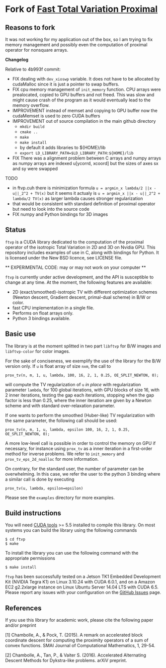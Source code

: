 Fork of [Fast Total Variation Proximal](https://github.com/svaiter/ftvp)
========================================================================

Reasons to fork 
---------------

It was not working for my application out of the box, so I am trying to fix memory management and possibly even the computation of proximal operator for nonsquare arrays.

**Changelog**

Relative to 4b993f commit:

* FIX dealing with `dev_xioswp` variable. It does not have to be allocated by cudaMalloc since it is just a pointer to swap buffers.
* FIX cpu memory management of `init_memory` function. CPU arrays were prealocated, copied to GPU buffers and not freed. This was slow and might cause crash of the program as it would eventually lead to the memory overflow.
* IMPROVEMENT instead of memset and copying to GPU buffer now the cudaMemset is used to zero CUDA buffers
* IMPROVEMENT out of source compilation in the main github directory
    * `mkdir build`
    * `cmake ..`
    * `make`
    * `make install`
    * by default it adds libraries to ${HOME}/lib
    * `export LD_LIBRARY_PATH=$LD_LIBRARY_PATH:${HOME}/lib`
* FIX There was a alignment problem between C arrays and numpy arrays as numpy arrays are indexed u[ycorrd, xcoord] but the sizes of axes sx and sy were swapped

TODO
* in ftvp.cuh there is minimization formula `u = argmin_x lambda/2 ||x - u||_2^2 + TV(x)` but it seems it actualy is `u = argmin_x ||x - u||_2^2 + lambda/2 TV(x)` as larger lambda causes stronger regularization
* that would be consistent with standard definition of proximal operator but need to look into the source code
* FIX numpy and Python bindings for 3D images 


Status
------
`ftvp` is a CUDA library dedicated to the computation of the proximal operator
of the isotropic Total Variation in 2D and 3D on Nvidia GPU. This repository
includes examples of use in C, along with bindings for Python. It is licensed
under the New BSD licence, see LICENSE file.


** EXPERIMENTAL CODE: may or may not work on your computer **

`ftvp` is currently under active development, and the API is susceptible to
change at any time. At the moment, the following features are available:

- 2D (exact/smoothed)-isotropic TV with different optimization schemes (Newton
  descent, Gradient descent, primal-dual scheme) in B/W or color.
- fast CPU implementation in a single file.
- Performs on float arrays only.
- Python 3 bindings available.

Basic use
---------
The library is at the moment splitted in two part `libftvp` for B/W images and
`libftvp-color` for color images.

For the sake of conciseness, we exemplify the use of the library for the B/W
version only. If `u` is float array of size `nxm`, the call to

    prox_tv(n, m, 1, u, lambda, 100, 16, 2, 1, 0.25, OE_SPLIT_NEWTON, 0);
    
will compute the TV regularization of `u` *in place* with regularization
parameter `lambda`, for 100 global iterations, with GPU blocks of size 16, with
2 inner iterations, testing the gap each iterations, stopping when the gap
factor is less than 0.25, where the inner iteration are given by a Newton scheme
and with standard over-relaxation parameter.

If one wants to perform the smoothed (Huber-like) TV regularization with the
same parameter, the following call should be used:

    prox_tv(n, m, 1, u, lambda, epsilon 100, 16, 2, 1, 0.25, OE_SPLIT_NEWTON, 0);

A more low-level call is possible in order to control the memory on GPU if
necessary, for instance using `prox_tv` as a inner iteration in a first-order
method for inverse problems. We refer to `init_memory` and
`prox_tv_eps_2d_noalloc` for more information.

On contrary, for the standard user, the number of parameter can be overwhelming.
In this case, we refer the user to the python 3 binding where a similar call is
done by executing

    prox_tv(u, lambda, epsilon=epsilon)
    
Please see the `examples` directory for more examples.

Build instructions
------------------
You will need [CUDA tools](https://developer.nvidia.com/cuda-toolkit) >= 5.5
installed to compile this library. On most systems you can build the library
using the following commands

    $ cd ftvp
    $ make
    
To install the library you can use the following command with the appropriate
permissions

    $ make install

`ftvp` has been successfully tested on a Jetson TK1 Embedded Development Kit
(NVIDIA Tegra K1) on Linux 3.10.24 with CUDA 6.0.1, and on a Amazon EC2
g2.2xlarge instance on Linux Ubuntu Server 14.04 LTS with CUDA 6.5. Please
report any issues with your configuration on the
[GitHub Issues](https://github.com/svaiter/ftvp/issues) page.

References
----------
If you use this library for academic work, please cite the following paper
and/or preprint

[1] Chambolle, A., & Pock, T. (2015). A remark on accelerated block coordinate
descent for computing the proximity operators of a sum of convex functions. SMAI
Journal of Computational Mathematics, 1, 29-54.

[2] Chambolle, A., Tan, P., & Vaiter S. (2016). Accelerated Alternating Descent
Methods for Dykstra-like problems. arXiV preprint.
